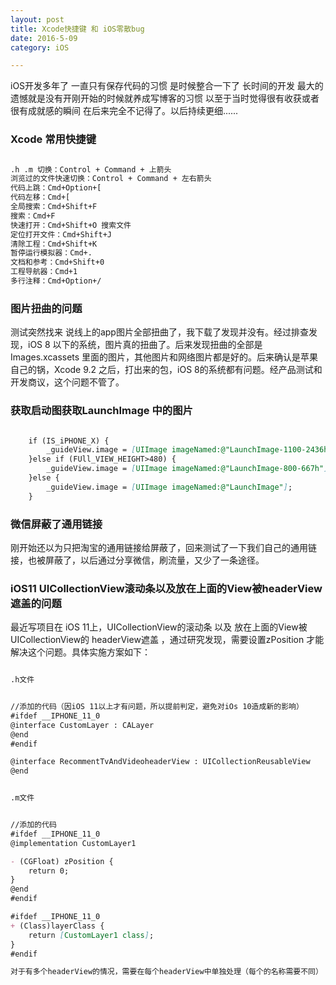 ```yaml
---
layout: post
title: Xcode快捷键 和 iOS零散bug
date: 2016-5-09
category: iOS

---
```


iOS开发多年了 一直只有保存代码的习惯 是时候整合一下了 长时间的开发 最大的遗憾就是没有开刚开始的时候就养成写博客的习惯 以至于当时觉得很有收获或者很有成就感的瞬间 在后来完全不记得了。以后持续更细......

### Xcode 常用快捷键

```markdown

.h .m 切换：Control + Command + 上箭头
浏览过的文件快速切换：Control + Command + 左右箭头
代码上跳：Cmd+Option+[
代码左移：Cmd+[
全局搜索：Cmd+Shift+F
搜索：Cmd+F
快速打开：Cmd+Shift+O 搜索文件
定位打开文件：Cmd+Shift+J
清除工程：Cmd+Shift+K
暂停运行模拟器：Cmd+.
文档和参考：Cmd+Shift+0
工程导航器：Cmd+1
多行注释：Cmd+Option+/

```


### 图片扭曲的问题

测试突然找来 说线上的app图片全部扭曲了，我下载了发现并没有。经过排查发现，iOS 8 以下的系统，图片真的扭曲了。后来发现扭曲的全部是 Images.xcassets 里面的图片，其他图片和网络图片都是好的。后来确认是苹果自己的锅，Xcode 9.2 之后，打出来的包，iOS 8的系统都有问题。经产品测试和开发商议，这个问题不管了。



### 获取启动图获取LaunchImage 中的图片

```markdown

    if (IS_iPHONE_X) {
        _guideView.image = [UIImage imageNamed:@"LaunchImage-1100-2436h"];
    }else if (FUll_VIEW_HEIGHT>480) {
        _guideView.image = [UIImage imageNamed:@"LaunchImage-800-667h"];
    }else {
        _guideView.image = [UIImage imageNamed:@"LaunchImage"];
    }

```

### 微信屏蔽了通用链接

刚开始还以为只把淘宝的通用链接给屏蔽了，回来测试了一下我们自己的通用链接，也被屏蔽了，以后通过分享微信，刷流量，又少了一条途径。


### iOS11 UICollectionView滚动条以及放在上面的View被headerView遮盖的问题
最近写项目在 iOS 11上，UICollectionView的滚动条 以及 放在上面的View被 UICollectionView的 headerView遮盖  ，通过研究发现，需要设置zPosition 才能解决这个问题。具体实施方案如下：

```markdown

.h文件


//添加的代码（因iOS 11以上才有问题，所以提前判定，避免对iOs 10造成新的影响）
#ifdef __IPHONE_11_0
@interface CustomLayer : CALayer
@end
#endif

@interface RecommentTvAndVideoheaderView : UICollectionReusableView
@end

```

```markdown

.m文件


//添加的代码
#ifdef __IPHONE_11_0
@implementation CustomLayer1

- (CGFloat) zPosition {
    return 0;
}
@end
#endif

#ifdef __IPHONE_11_0
+ (Class)layerClass {
    return [CustomLayer1 class];
}
#endif

对于有多个headerView的情况，需要在每个headerView中单独处理（每个的名称需要不同）

```



